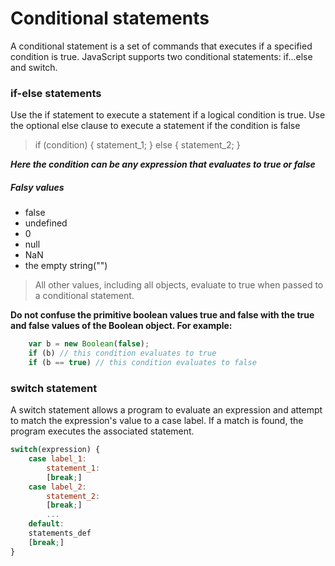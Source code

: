 # Conditional statements
A conditional statement is a set of commands that executes if a specified condition is true. JavaScript supports two conditional statements: if...else and switch.

### if-else statements
Use the if statement to execute a statement if a logical condition is true. Use the optional else clause to execute a statement if the condition is false
>if (condition) {
    statement_1;
} else {
  statement_2;
}

***Here the condition can be any expression that evaluates to true or false***

##### Falsy values
* false
* undefined
* 0
* null
* NaN
* the empty string("")

>All other values, including all objects, evaluate to true when passed to a conditional statement.

**Do not confuse the primitive boolean values true and false with the true and false values of the Boolean object. For example:**

```Javascript
    var b = new Boolean(false);
    if (b) // this condition evaluates to true
    if (b == true) // this condition evaluates to false
```

### switch statement
A switch statement allows a program to evaluate an expression and attempt to match the expression's value to a case label. If a match is found, the program executes the associated statement.
```Javascript
switch(expression) {
    case label_1:
        statement_1:
        [break;]
    case label_2:
        statement_2:
        [break;]
        ...
    default:
    statements_def
    [break;]
}
```
